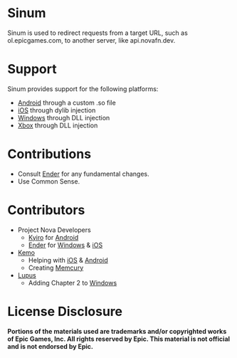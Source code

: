 # Sinum

Sinum is used to redirect requests from a target URL, such as ol.epicgames.com, to another server, like api.novafn.dev.

# Support

Sinum provides support for the following platforms:

- [Android](Android) through a custom .so file
- [iOS](iOS) through dylib injection
- [Windows](Windows) through DLL injection
- [Xbox](Windows) through DLL injection

# Contributions

- Consult [Ender](https://github.com/Ender-0001) for any fundamental changes.
- Use Common Sense.

# Contributors

- Project Nova Developers
    - [Kyiro](https://github.com/kyiro) for [Android](Android)
    - [Ender](https://github.com/ender-0001) for [Windows](Windows) & [iOS](iOS)
- [Kemo](https://github.com/kem0x)
    - Helping with [iOS](iOS) & [Android](Android)
    - Creating [Memcury](https://github.com/kem0x/Memcury)
- [Lupus](https://github.com/EZFNDEV)
    - Adding Chapter 2 to [Windows](Windows)
    
# License Disclosure

**Portions of the materials used are trademarks and/or copyrighted works of Epic Games, Inc. All rights reserved by Epic. This material is not official and is not endorsed by Epic.**

